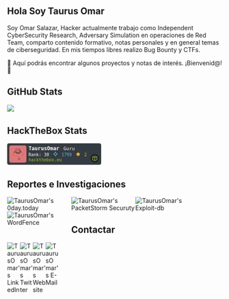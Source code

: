 ## Hola Soy Taurus Omar

Soy Omar Salazar, Hacker actualmente trabajo como Independent CyberSecurity Research, Adversary Simulation en operaciones de Red Team, comparto contenido formativo, notas personales y en general temas de ciberseguridad. En mis tiempos libres realizo Bug Bounty y CTFs. 

🥑 Aquí podrás encontrar algunos proyectos y notas de interés. ¡Bienvenid@! 🥑


## GitHub Stats

<p>
  <img src="https://github-profile-trophy.vercel.app/?username=TaurusOmar&theme=onedark&no-frame=true&column=7" />
</p>


## HackTheBox Stats
![TaurusOmar](https://github.com/TaurusOmar/TaurusOmar/blob/main/Unknown.jpeg?raw=true)


## Reportes e Investigaciones

<a href="https://0day.today/author/1988/3" target="_blank">
  <img align="left" alt="TaurusOmar's 0day.today" width="150px" src="https://i.imgur.com/zsx4y7T.jpeg"/>
</a>
<a href="https://packetstormsecurity.com/files/author/9833/" target="_blank">
  <img align="left" alt="TaurusOmar's PacketStorm Securuty" width="150px" src="https://i.imgur.com/BCR1oMa.png"/>
</a>
<a href="https://www.exploit-db.com/?author=7716" target="_blank">
  <img align="left" alt="TaurusOmar's Exploit-db" width="150px" src="https://i.imgur.com/QCIyLm6.png"/>
</a>
<a href="https://www.wordfence.com/threat-intel/vulnerabilities/researchers/taurus-omar" target="_blank">
  <img align="left" alt="TaurusOmar's WordFence" width="150px" src="https://i.imgur.com/akAPdRT.jpeg"/>
</a><br>
<br>

## Contactar
<a href="https://www.linkedin.com/in/taurusomar/" target="_blank">
  <img align="left" alt="TaurusOmar's LinkedIn" width="30px" src="https://img.icons8.com/color/48/000000/linkedin.png"/>
</a>
<a href="https://twitter.com/TaurusOmar_" target="_blank">
  <img align="left" alt="TaurusOmar's Twitter" width="30px" src="https://img.icons8.com/color/48/000000/twitter.png"/>
</a>
<a href="https://xf0.me" target="_blank">
  <img align="left" alt="TaurusOmar's Website" width="30px" src="https://img.icons8.com/color/48/000000/domain.png"/>
</a>
<a href="mailto:omar@xf0.me" target="_blank">
  <img align="left" alt="TaurusOmar's E-Mail" width="30px" src="https://i.imgur.com/Ag72ZdE.png"/>
</a>
